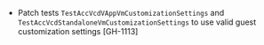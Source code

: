 * Patch tests `TestAccVcdVAppVmCustomizationSettings` and
  `TestAccVcdStandaloneVmCustomizationSettings` to use valid guest customization settings [GH-1113]
